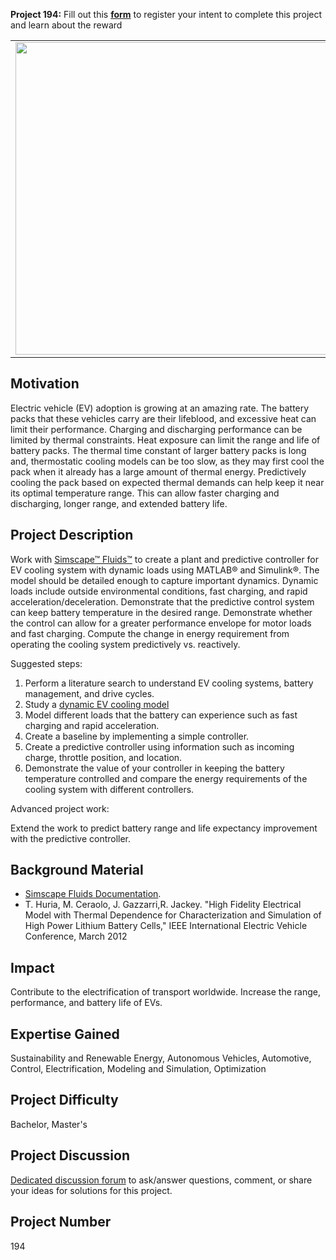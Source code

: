 **Project 194:** Fill out this <strong>[form](https://forms.office.com/Pages/ResponsePage.aspx?id=ETrdmUhDaESb3eUHKx3B5lOTzSa_A6lPqq2LJKzvpM5UMTBZRkc4UTRETjFERVRDWllQRE40OUFSQS4u)</strong> to  register your intent to complete this project and learn about the reward

<table>
<td><img src="https://gist.githubusercontent.com/robertogl/e0115dc303472a9cfd52bbbc8edb7665/raw/9d08368ee566e9c9d80087616e2710dd744502b6/electricVehicle.jpg"  width=500 /></td>
<td><p><h1>Predictive Electric Vehicle Cooling</h1></p>
<p> Improve range, performance, and battery life by designing a cooling algorithm that keep EV battery packs cool when they need it most.</p>
</table>

## Motivation

Electric vehicle (EV) adoption is growing at an amazing rate. The battery packs that these vehicles carry are their lifeblood, and excessive heat can limit their performance.
Charging and discharging performance can be limited by thermal constraints. Heat exposure can limit the range and life of battery packs. The thermal time constant of larger battery packs is long and, thermostatic cooling models can be too slow, as they may first cool the pack when it already has a large amount of thermal energy.
Predictively cooling the pack based on expected thermal demands can help keep it near its optimal temperature range. This can allow faster charging and discharging, longer range, and extended battery life.

## Project Description

Work with [Simscape™ Fluids™](https://www.mathworks.com/products/simscape-fluids.html) to create a plant and predictive controller for EV cooling system with dynamic loads using MATLAB® and Simulink®. 
The model should be detailed enough to capture important dynamics. Dynamic loads include outside environmental conditions, fast charging, and rapid acceleration/deceleration. Demonstrate that the predictive control system can keep battery temperature in the desired range. Demonstrate whether the control can allow for a greater performance envelope for motor loads and fast charging. Compute the change in energy requirement from operating the cooling system predictively vs. reactively.

Suggested steps:
1.	Perform a literature search to understand EV cooling systems, battery management, and drive cycles.
2.	Study a [dynamic EV cooling model](https://www.mathworks.com/help/physmod/hydro/ug/sscfluids_ev_battery_cooling.html)
3.	Model different loads that the battery can experience such as fast charging and rapid acceleration.
4.	Create a baseline by implementing a simple controller.
5.	Create a predictive controller using information such as incoming charge, throttle position, and location.
6.	Demonstrate the value of your controller in keeping the battery temperature controlled and compare the energy requirements of the cooling system with different controllers.

Advanced project work:

Extend the work to predict battery range and life expectancy improvement with the predictive controller.


## Background Material

- [Simscape Fluids Documentation](https://www.mathworks.com/help/physmod/hydro/index.html).
- T. Huria, M. Ceraolo, J. Gazzarri,R. Jackey. "High Fidelity Electrical Model with Thermal Dependence for Characterization and Simulation of High Power Lithium Battery Cells," IEEE International Electric Vehicle Conference, March 2012



## Impact

Contribute to the electrification of transport worldwide. Increase the range, performance, and battery life of EVs.

## Expertise Gained 

Sustainability and Renewable Energy, Autonomous Vehicles, Automotive, Control, Electrification, Modeling and Simulation, Optimization


## Project Difficulty

Bachelor, Master's

## Project Discussion

[Dedicated discussion forum](https://github.com/mathworks/MathWorks-Excellence-in-Innovation/discussions/25) to ask/answer questions, comment, or share your ideas for solutions for this project.

## Project Number

194
